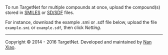 To run TargetNet for multiple compounds at once, upload the compound(s) stored in [SMILES](http://www.daylight.com/smiles/) or [SD/SDF](https://en.wikipedia.org/wiki/SD_format) files.

For instance, download the example .smi or .sdf file below, upload the file `example.smi` or `example.sdf`, then click _Netting_.

<hr>

Copyright © 2014 - 2016 TargetNet. Developed and maintained by [Nan Xiao](https://nanx.me).
